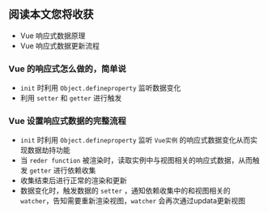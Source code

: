 ## 阅读本文您将收获
* Vue 响应式数据原理
* Vue 响应式数据更新流程

### Vue 的响应式怎么做的，简单说
* `init` 时利用 `Object.defineproperty` 监听数据变化
* 利用 `setter` 和 `getter` 进行触发

### Vue 设置响应式数据的完整流程
* `init` 时利用 `Object.defineproperty` 监听 `Vue实例` 的响应式数据变化从而实现数据劫持功能
* 当 `reder function` 被渲染时，读取实例中与视图相关的响应式数据，从而触发 `getter` 进行依赖收集
* 收集结束后进行正常的渲染和更新
* 数据变化时，触发数据的 `setter` ，通知依赖收集中的和视图相关的 `watcher`，告知需要重新渲染视图，`watcher` 会再次通过updata更新视图